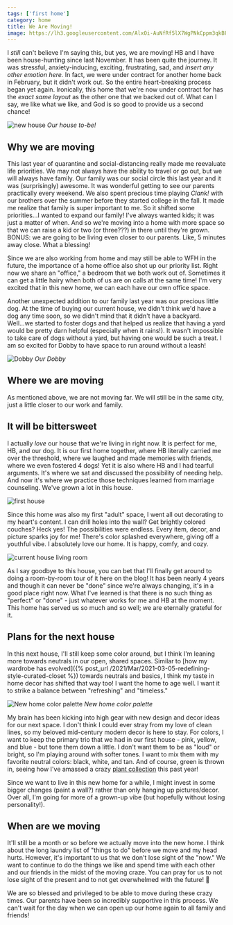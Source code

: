 ```yaml
---
tags: ['first home']
category: home
title: We Are Moving!
image: https://lh3.googleusercontent.com/AlxOi-AuNfRf5lX7WgPNkCppm3qkBFLEyZ_DvaOzeqpSsrPGCe7kTew_fZiDe3VFPXH47vqljJpe5cBhRFebBdvnn3BJsY7lsiNtTpdCYxlIjFHbr8yV4dQRuVbvje2dT8ikrm15dZ8sG8xzgRGhqLeCci4VcOIo16KEYPq3bueXTT0H1gysN8j-lZP7pPAXenxRQ2LgGRk6iGG1_ZK-knsgarb0rVMAl471qMl2xg_jXh2yQIDoOJ_VNFshTbYdhkzLnJ7rDAECrrhlvD_J5mRV-PGaNo_PmhTliYQ92Oa5PVU3rfwJW-RjXNvHuLf-qCt_3AjpBUhoJAWMK2NKezL2JsVHLGCrAXQZExMT-jJmPUMthq5NdaFa7wX1SQV1azRoqGOAXIRSSAmTleGzMaJuEJ-aczJH7sCa3YDqQY2LjIa7kKvO0fkv_3sTtfiogTlD-5-f7gKY_FAQohb4wjOoTlg-DMkBkZq1XCbxmfRvja7rrzh4tfK9rvnGhgMKut8FhGSevwOSASjo1V1dupHymanOXRgWH5Yf227KMIAdhTydCxTTWdnUD4YklCDd_rBowK9hkbeuogmpWwW7IOL_MESr1ON91uCT-BPbC5yHHTiBcDxQMR5AkOh7RfqY8jc_ilaAjfiqAj2RWDI5ZVFHZJ8XtNsSOsRDoNUeqVR1PzDezOYfFFQvmeeAFkF4o2X74GykOCpN3GVTcPrCS3BT2zhzb-4KlVRtsIkzz5t6dMJVLSUT38M5W-xgC-NbcoIA3Jv69Pi7h8hHi4A=w949-h633-no?authuser=0
---
```


I *still* can't believe I'm saying this, but yes, we are moving! HB and I have been house-hunting since last November. It has been quite the journey. It was stressful, anxiety-inducing, exciting, frustrating, sad, and *insert any other emotion here.* In fact, we were under contract for another home back in February, but it didn't work out. So the entire heart-breaking process began yet again. Ironically, this home that we're now under contract for has the *exact same layout* as the other one that we backed out of. What can I say, we like what we like, and God is so good to provide us a second chance!

![new house]({{page.image}})
*Our house to-be!*

## Why we are moving
This last year of quarantine and social-distancing really made me reevaluate life priorities. We may not always have the ability to travel or go out, but we will always have family. Our family was our social circle this last year and it was (surprisingly) awesome. It was wonderful getting to see our parents practically every weekend. We also spent precious time playing *Clank!* with our brothers over the summer before they started college in the fall. It made me realize that family is super important to me. So it shifted some priorities...I wanted to expand our family! I've always wanted kids; it was just a matter of when. And so we're moving into a home with more space so that we can raise a kid or two (or three???) in there until they're grown. BONUS: we are going to be living even closer to our parents. Like, 5 minutes away close. What a blessing!

Since we are also working from home and may still be able to WFH in the future, the importance of a home office also shot up our priority list. Right now we share an "office," a bedroom that we both work out of. Sometimes it can get a little hairy when both of us are on calls at the same time! I'm very excited that in this new home, we can each have our own office space.

Another unexpected addition to our family last year was our precious little dog. At the time of buying our current house, we didn't think we'd have a dog any time soon, so we didn't mind that it didn't have a backyard. Well...we started to foster dogs and that helped us realize that having a yard would be pretty darn helpful (especially when it rains!). It wasn't impossible to take care of dogs without a yard, but having one would be such a treat. I am so excited for Dobby to have space to run around without a leash!

![Dobby](https://lh3.googleusercontent.com/q3JCHctVKfowtVxEYTS0RufadDaXjRtvFYLAvFiXjFlBT1mQ-LxazQJbbG2jiPx5aI9b_KKrNqsLNOXZy9l1DNv6_f-TbRSuZGkve1Dsfxw-l5JQRty4EWVewMavbGGOfaq90UL5U5uDEDqnKqNYnXBY7Y_FaE0cr9TqiSMKSW7DA5gDHzqkrzBnFM6d3_CPCO4Pk-F_d3hbdWcBGtxNKXc7DonA_FeCg5n6EDuItdUgjHkt06EweD2wsLnWrTs9bbyIvl-xTJIXG8uVR-d5k6MnoyHz0CczdG0zhcMZFJKv-5I5n3uK9KVJHnGdbBR07pheJbXhvRoMtDu7oMmUqWhVSQ7-0thH7I6IcT3tNQGed7nX9tq2lP7LJn-kNPU-SJ_L37oPQ5eBQZ9bAGQWfhnTSzWQfVQkslA8tSHKPyH41h_YFr9jQ86zftMhFWMFK-cMYCR4p-XrFFXXSmsRMGozwr2oPUhQExBPTPxTBiA4-NMB306h7qW3ZVztvocbZoTXZLCFgMiX4ivY5P_NltxyWOQGUjbGVoyOci9J3IOTwA_shTlx-lskqH8eAfbRUzGsMcZSKzLDgG3wrp2lvs19Ij9yueUogWfwNJAf1JjbcuZpl2MH5e4YxAwSlGO5EYbhStgiXVhrdWHhXGGMQj3ahrnglFl5ezXKDpbimrfLB7D23RPOFYRP5guiHsx3TWRljb_FNMRetxqSeopBxCn42hraHJ_Te50ws72JnTg9UtcFAXgASfTdWKbyHjZaR9WnBBJ1Fkz5w7kwVTw=w738-h984-no?authuser=0)
*Our Dobby*

## Where we are moving
As mentioned above, we are not moving far. We will still be in the same city, just a little closer to our work and family.

## It will be bittersweet
I actually *love* our house that we're living in right now. It is perfect for me, HB, and our dog. It is our first home together, where HB literally carried me over the threshold, where we laughed and made memories with friends, where we even fostered 4 dogs! Yet it is also where HB and I had tearful arguments. It's where we sat and discussed the possibility of needing help. And now it's where we practice those techniques learned from marriage counseling. We've grown a lot in this house.

![first house](https://lh3.googleusercontent.com/I6gojzt1quBg-uvAJUd1zc8G5U_MW4ZTdLi0xRa2M972oalPt6sVPbKDKrVHlRRyg1clSydGRm-48YU2wJhaIiOK88Y6B9W5Ztz41N4vgGwaby6ojmzlLuEGA9IpJR8MuWL_ZzFH-8Ik08Z1Npsd_P0G3K1p7sdG0Nngzaq9I5ET6iHU8Q4Mj6picbeIWvsWXorDpoDBYjHql97B-xqif22XDbH9nxetuy-E5uV8lVP_EvCB1Nd17G48LVCHhP-4vRsa8XPbsje81g9libzAPwh0iUmLGsYnBat3WDeNbhHBC_j8PWMnRlms1NAGECcca4V3SWjsrl5sXuI_P8sqBFKGZPevuIIs1LzR6f83DbnWu1Gc62b8BwqrQqpEIRdGUzquk4D8_8bNm5IVUzuATYnDnCfhEF1aWB_lAZrXYwwQbGZMztdzpILRpTEcaCtzgJOfQEDkRCh6RIuMzsS9EPiY193LVTlMzzOyse4KnlqviVr3_5WkNQUMUEXLZqBXRZ2-8gRCqUD2vfPUqXy1bW2WbEeW-iUfg0C-WrFkG19CULVR37_vlzGOCiq4LBAV7IjOz8BxdMgHubp1Y3vQc7XMTmUK-P1Eo5Ukja4qe2kO2CKItUDG8Gfbu3dpXOe6NXV8ZQIi-gadmjYXv9tDAJRTYb0ykPi9T6rp_IT1-jB_GFr7Cj6lFCMmibKPJqa1vlDsNMBru_ncnMQUbuZEg5Ye2we26J3XURQDGbsCcbk87r3sCkG8Ay-NuwpIbmdkSC7ow_y2V2agyyjDKDw=w654-h981-no?authuser=0)

Since this home was also my first "adult" space, I went all out decorating to my heart's content. I can drill holes into the wall? Get brightly colored couches? Heck yes! The possibilities were endless. Every item, decor, and picture sparks joy for me! There's color splashed everywhere, giving off a youthful vibe. I absolutely love our home. It is happy, comfy, and cozy.

![current house living room](https://lh3.googleusercontent.com/PPS0ECi1DqqSjRMZ2bNnCMmFUtAoEtapVqId8U0Rb4TGKfOBMeIAPKYQ8ywNh13rlVjt07HHBxyr-4eJefa3usQYHwbyOG7pTlHX4qqQ6APtKoswDYsq11wLUHZe9_ZGt9Q-Wp8Usu3qcDu3G5opRre1MO7v5iYZ0XFCLO4qI1FBwHfEGAPgBorpgOu9iFYSb7HfD0ZOW4MPnoGuQY2TKDIQ5RDboNbpUsBXOoS7LVf3VSkvIC9B2DGjdAbj4PNv2VF037b0czWMO-4j5fQM69V7c72qTtBUalY9lNO71sqPQDfHopkd4leiqfhAm0DVmrKVCx0B2NS71-GoCC7pYYvgXuZbR8paaLqjbG3KPptEY1WIl1i7t7jbhv8Z94uNv-RBvfUHbDtCJJfv9oV_Umv279GHtQeKTHgqvvxpHxv2jtNwHszaIUp6ykNxd-DhQlzrDbeWhZYHTqlE5v0VDBwEaalEd_NmdOZeiXctsA1ovuWwCFtE_XxbmN5n5nCArcYqIMC3YNmRbd-2vugvP-J6fBno9bYlULKEneAiIJFnKrpUoF6gXwdT3gio-YLsGMgPtlJGt5Zxx5vdME6FlzMW8uFz0-styaVYaOJOFNFi1Nja47sq67ldc49gbDQFyQg-Y0tjhPuYHfAPbc7ppRIXFZOGnOoPeH8nckxkULmjIVF08MkRDgb4R22Ri46eUOWJz2IbfX4WYwhPeScX9MiEcR0ed3A0LCF-RDW9Qgq_fqiGuxMC34SRq_X9EVuJj8oL3RoGB5mORrd4vxk=w1440-h960-no?authuser=0)

As I say goodbye to this house, you can bet that I'll finally get around to doing a room-by-room tour of it here on the blog! It has been nearly 4 years and though it can never be "done" since we're always changing, it's in a good place right now. What I've learned is that there is no such thing as "perfect" or "done" - just whatever works for me and HB at the moment. This home has served us so much and so well; we are eternally grateful for it.

## Plans for the next house
In this next house, I'll still keep some color around, but I think I'm leaning more towards neutrals in our open, shared spaces. Similar to [how my wardrobe has evolved]({% post_url /2021/Mar/2021-03-05-redefining-style-curated-closet %}) towards neutrals and basics, I think my taste in home decor has shifted that way too! I want the home to age well. I want it to strike a balance between "refreshing" and "timeless."

![New home color palette](https://i.imgur.com/LWyr1U8.png)
*New home color palette*

My brain has been kicking into high gear with new design and decor ideas for our next space. I don't think I could ever stray from my love of clean lines, so my beloved mid-century modern decor is here to stay. For colors, I want to keep the primary trio that we had in our first house - pink, yellow, and blue - but tone them down a little. I don't want them to be as "loud" or bright, so I'm playing around with softer tones. I want to mix them with my favorite neutral colors: black, white, and tan. And of course, green is thrown in, seeing how I've amassed a crazy [plant collection](https://www.instagram.com/play.with.dirt) this past year!

Since we want to live in this new home for a while, I might invest in some bigger changes (paint a wall?) rather than only hanging up pictures/decor. Over all, I'm going for more of a grown-up vibe (but hopefully without losing personality!).

## When are we moving
It'll still be a month or so before we actually move into the new home. I think about the long laundry list of "things to do" before we move and my head hurts. However, it's important to us that we don't lose sight of the "now." We want to continue to do the things we like and spend time with each other and our friends in the midst of the moving craze. You can pray for us to not lose sight of the present and to not get overwhelmed with the future! :pray:

We are so blessed and privileged to be able to move during these crazy times. Our parents have been so incredibly supportive in this process. We can't wait for the day when we can open up our home again to all family and friends!